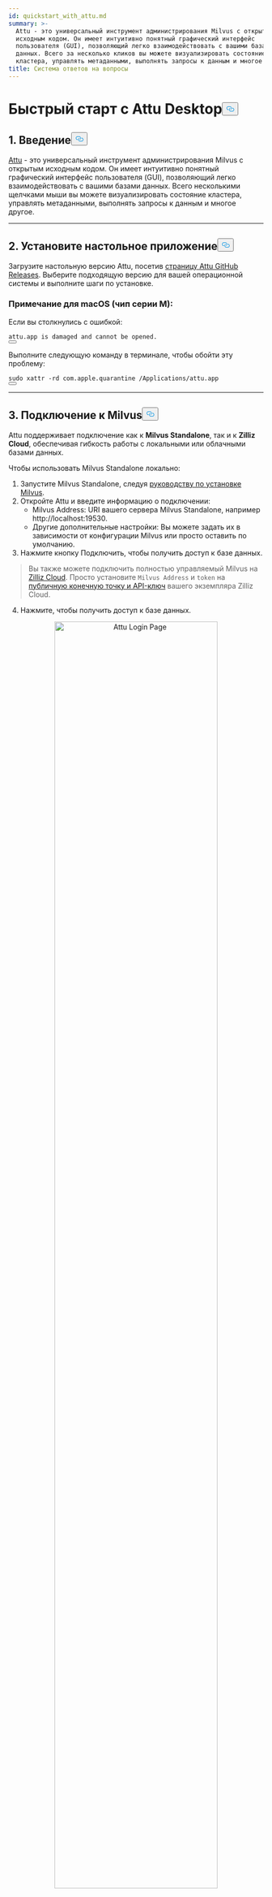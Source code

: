 ```yaml
---
id: quickstart_with_attu.md
summary: >-
  Attu - это универсальный инструмент администрирования Milvus с открытым
  исходным кодом. Он имеет интуитивно понятный графический интерфейс
  пользователя (GUI), позволяющий легко взаимодействовать с вашими базами
  данных. Всего за несколько кликов вы можете визуализировать состояние
  кластера, управлять метаданными, выполнять запросы к данным и многое другое.
title: Система ответов на вопросы
---
```

<h1 id="Quick-Start-with-Attu-Desktop" class="common-anchor-header">Быстрый старт с Attu Desktop<button data-href="#Quick-Start-with-Attu-Desktop" class="anchor-icon" translate="no">
      <svg translate="no"
        aria-hidden="true"
        focusable="false"
        height="20"
        version="1.1"
        viewBox="0 0 16 16"
        width="16"
      >
        <path
          fill="#0092E4"
          fill-rule="evenodd"
          d="M4 9h1v1H4c-1.5 0-3-1.69-3-3.5S2.55 3 4 3h4c1.45 0 3 1.69 3 3.5 0 1.41-.91 2.72-2 3.25V8.59c.58-.45 1-1.27 1-2.09C10 5.22 8.98 4 8 4H4c-.98 0-2 1.22-2 2.5S3 9 4 9zm9-3h-1v1h1c1 0 2 1.22 2 2.5S13.98 12 13 12H9c-.98 0-2-1.22-2-2.5 0-.83.42-1.64 1-2.09V6.25c-1.09.53-2 1.84-2 3.25C6 11.31 7.55 13 9 13h4c1.45 0 3-1.69 3-3.5S14.5 6 13 6z"
        ></path>
      </svg>
    </button></h1><h2 id="1-Introduction" class="common-anchor-header">1. Введение<button data-href="#1-Introduction" class="anchor-icon" translate="no">
      <svg translate="no"
        aria-hidden="true"
        focusable="false"
        height="20"
        version="1.1"
        viewBox="0 0 16 16"
        width="16"
      >
        <path
          fill="#0092E4"
          fill-rule="evenodd"
          d="M4 9h1v1H4c-1.5 0-3-1.69-3-3.5S2.55 3 4 3h4c1.45 0 3 1.69 3 3.5 0 1.41-.91 2.72-2 3.25V8.59c.58-.45 1-1.27 1-2.09C10 5.22 8.98 4 8 4H4c-.98 0-2 1.22-2 2.5S3 9 4 9zm9-3h-1v1h1c1 0 2 1.22 2 2.5S13.98 12 13 12H9c-.98 0-2-1.22-2-2.5 0-.83.42-1.64 1-2.09V6.25c-1.09.53-2 1.84-2 3.25C6 11.31 7.55 13 9 13h4c1.45 0 3-1.69 3-3.5S14.5 6 13 6z"
        ></path>
      </svg>
    </button></h2><p><a href="https://github.com/zilliztech/attu">Attu</a> - это универсальный инструмент администрирования Milvus с открытым исходным кодом. Он имеет интуитивно понятный графический интерфейс пользователя (GUI), позволяющий легко взаимодействовать с вашими базами данных. Всего несколькими щелчками мыши вы можете визуализировать состояние кластера, управлять метаданными, выполнять запросы к данным и многое другое.</p>
<hr>
<h2 id="2-Install-Desktop-Application" class="common-anchor-header">2. Установите настольное приложение<button data-href="#2-Install-Desktop-Application" class="anchor-icon" translate="no">
      <svg translate="no"
        aria-hidden="true"
        focusable="false"
        height="20"
        version="1.1"
        viewBox="0 0 16 16"
        width="16"
      >
        <path
          fill="#0092E4"
          fill-rule="evenodd"
          d="M4 9h1v1H4c-1.5 0-3-1.69-3-3.5S2.55 3 4 3h4c1.45 0 3 1.69 3 3.5 0 1.41-.91 2.72-2 3.25V8.59c.58-.45 1-1.27 1-2.09C10 5.22 8.98 4 8 4H4c-.98 0-2 1.22-2 2.5S3 9 4 9zm9-3h-1v1h1c1 0 2 1.22 2 2.5S13.98 12 13 12H9c-.98 0-2-1.22-2-2.5 0-.83.42-1.64 1-2.09V6.25c-1.09.53-2 1.84-2 3.25C6 11.31 7.55 13 9 13h4c1.45 0 3-1.69 3-3.5S14.5 6 13 6z"
        ></path>
      </svg>
    </button></h2><p>Загрузите настольную версию Attu, посетив <a href="https://github.com/zilliztech/attu/releases">страницу Attu GitHub Releases</a>. Выберите подходящую версию для вашей операционной системы и выполните шаги по установке.</p>
<h3 id="Note-for-macOS-M-series-chip" class="common-anchor-header">Примечание для macOS (чип серии M):</h3><p>Если вы столкнулись с ошибкой:</p>
<pre><code translate="no">attu.app <span class="hljs-keyword">is</span> damaged <span class="hljs-keyword">and</span> cannot be opened.
<button class="copy-code-btn"></button></code></pre>
<p>Выполните следующую команду в терминале, чтобы обойти эту проблему:</p>
<pre><code translate="no"><span class="hljs-built_in">sudo</span> xattr -rd com.apple.quarantine /Applications/attu.app
<button class="copy-code-btn"></button></code></pre>
<hr>
<h2 id="3-Connect-to-Milvus" class="common-anchor-header">3. Подключение к Milvus<button data-href="#3-Connect-to-Milvus" class="anchor-icon" translate="no">
      <svg translate="no"
        aria-hidden="true"
        focusable="false"
        height="20"
        version="1.1"
        viewBox="0 0 16 16"
        width="16"
      >
        <path
          fill="#0092E4"
          fill-rule="evenodd"
          d="M4 9h1v1H4c-1.5 0-3-1.69-3-3.5S2.55 3 4 3h4c1.45 0 3 1.69 3 3.5 0 1.41-.91 2.72-2 3.25V8.59c.58-.45 1-1.27 1-2.09C10 5.22 8.98 4 8 4H4c-.98 0-2 1.22-2 2.5S3 9 4 9zm9-3h-1v1h1c1 0 2 1.22 2 2.5S13.98 12 13 12H9c-.98 0-2-1.22-2-2.5 0-.83.42-1.64 1-2.09V6.25c-1.09.53-2 1.84-2 3.25C6 11.31 7.55 13 9 13h4c1.45 0 3-1.69 3-3.5S14.5 6 13 6z"
        ></path>
      </svg>
    </button></h2><p>Attu поддерживает подключение как к <strong>Milvus Standalone</strong>, так и к <strong>Zilliz Cloud</strong>, обеспечивая гибкость работы с локальными или облачными базами данных.</p>
<p>Чтобы использовать Milvus Standalone локально:</p>
<ol>
<li>Запустите Milvus Standalone, следуя <a href="https://milvus.io/docs/install_standalone-docker.md">руководству по установке Milvus</a>.</li>
<li>Откройте Attu и введите информацию о подключении:<ul>
<li>Milvus Address: URI вашего сервера Milvus Standalone, например http://localhost:19530.</li>
<li>Другие дополнительные настройки: Вы можете задать их в зависимости от конфигурации Milvus или просто оставить по умолчанию.</li>
</ul></li>
<li>Нажмите кнопку Подключить, чтобы получить доступ к базе данных.</li>
</ol>
<blockquote>
<p>Вы также можете подключить полностью управляемый Milvus на <a href="https://zilliz.com/cloud">Zilliz Cloud</a>. Просто установите <code translate="no">Milvus Address</code> и <code translate="no">token</code> на <a href="https://docs.zilliz.com/docs/on-zilliz-cloud-console#cluster-details">публичную конечную точку и API-ключ</a> вашего экземпляра Zilliz Cloud.</p>
</blockquote>
<ol start="4">
<li>Нажмите, чтобы получить доступ к базе данных.</li>
</ol>
<p align="center">
  <img translate="no" src="/docs/v2.5.x/assets/attu_login_page.png" alt="Attu Login Page" width="80%">
</p>
<hr>
<h2 id="4-Prepare-Data-Create-Collection-and-Insert-Data" class="common-anchor-header">4. Подготовка данных, создание коллекции и вставка данных<button data-href="#4-Prepare-Data-Create-Collection-and-Insert-Data" class="anchor-icon" translate="no">
      <svg translate="no"
        aria-hidden="true"
        focusable="false"
        height="20"
        version="1.1"
        viewBox="0 0 16 16"
        width="16"
      >
        <path
          fill="#0092E4"
          fill-rule="evenodd"
          d="M4 9h1v1H4c-1.5 0-3-1.69-3-3.5S2.55 3 4 3h4c1.45 0 3 1.69 3 3.5 0 1.41-.91 2.72-2 3.25V8.59c.58-.45 1-1.27 1-2.09C10 5.22 8.98 4 8 4H4c-.98 0-2 1.22-2 2.5S3 9 4 9zm9-3h-1v1h1c1 0 2 1.22 2 2.5S13.98 12 13 12H9c-.98 0-2-1.22-2-2.5 0-.83.42-1.64 1-2.09V6.25c-1.09.53-2 1.84-2 3.25C6 11.31 7.55 13 9 13h4c1.45 0 3-1.69 3-3.5S14.5 6 13 6z"
        ></path>
      </svg>
    </button></h2><h3 id="41-Prepare-the-Data" class="common-anchor-header">4.1 Подготовка данных</h3><p>В качестве набора данных для этого примера мы используем страницы FAQ из <a href="https://github.com/milvus-io/milvus-docs/releases/download/v2.4.6-preview/milvus_docs_2.4.x_en.zip">документации Milvus 2.4.x</a>.</p>
<h4 id="Download-and-Extract-Data" class="common-anchor-header">Загрузите и извлеките данные:</h4><pre><code translate="no" class="language-bash">wget https://github.com/milvus-io/milvus-docs/releases/download/v2<span class="hljs-number">.4</span><span class="hljs-number">.6</span>-preview/milvus_docs_2<span class="hljs-number">.4</span>.x_en.<span class="hljs-built_in">zip</span>
unzip -q milvus_docs_2<span class="hljs-number">.4</span>.x_en.<span class="hljs-built_in">zip</span> -d milvus_docs
<button class="copy-code-btn"></button></code></pre>
<h4 id="Process-Markdown-Files" class="common-anchor-header">Обработка Markdown-файлов:</h4><pre><code translate="no" class="language-python"><span class="hljs-keyword">from</span> glob <span class="hljs-keyword">import</span> glob

text_lines = []
<span class="hljs-keyword">for</span> file_path <span class="hljs-keyword">in</span> glob(<span class="hljs-string">&quot;milvus_docs/en/faq/*.md&quot;</span>, recursive=<span class="hljs-literal">True</span>):
    <span class="hljs-keyword">with</span> <span class="hljs-built_in">open</span>(file_path, <span class="hljs-string">&quot;r&quot;</span>) <span class="hljs-keyword">as</span> file:
        file_text = file.read()
    text_lines += file_text.split(<span class="hljs-string">&quot;# &quot;</span>)
<button class="copy-code-btn"></button></code></pre>
<hr>
<h3 id="42-Generate-Embeddings" class="common-anchor-header">4.2 Генерирование вкраплений</h3><p>Определите модель встраивания для генерации текстовых вкраплений с помощью <code translate="no">milvus_model</code>. В качестве примера мы используем модель <code translate="no">DefaultEmbeddingFunction</code>, которая представляет собой предварительно обученную и легкую модель встраивания.</p>
<pre><code translate="no" class="language-python"><span class="hljs-keyword">from</span> pymilvus <span class="hljs-keyword">import</span> model <span class="hljs-keyword">as</span> milvus_model

embedding_model = milvus_model.DefaultEmbeddingFunction()

<span class="hljs-comment"># Generate test embedding</span>
test_embedding = embedding_model.encode_queries([<span class="hljs-string">&quot;This is a test&quot;</span>])[<span class="hljs-number">0</span>]
embedding_dim = <span class="hljs-built_in">len</span>(test_embedding)
<span class="hljs-built_in">print</span>(embedding_dim)
<span class="hljs-built_in">print</span>(test_embedding[:<span class="hljs-number">10</span>])
<button class="copy-code-btn"></button></code></pre>
<h4 id="Output" class="common-anchor-header">Выход:</h4><pre><code translate="no">768
[-0.04836066  0.07163023 -0.01130064 -0.03789345 -0.03320649 -0.01318448
 -0.03041712 -0.02269499 -0.02317863 -0.00426028]
<button class="copy-code-btn"></button></code></pre>
<hr>
<h3 id="43-Create-Collection" class="common-anchor-header">4.3 Создание коллекции</h3><p>Подключитесь к Milvus и создайте коллекцию:</p>
<pre><code translate="no" class="language-python"><span class="hljs-keyword">from</span> pymilvus <span class="hljs-keyword">import</span> MilvusClient

<span class="hljs-comment"># Connect to Milvus Standalone</span>
client = MilvusClient(uri=<span class="hljs-string">&quot;http://localhost:19530&quot;</span>)

collection_name = <span class="hljs-string">&quot;attu_tutorial&quot;</span>

<span class="hljs-comment"># Drop collection if it exists</span>
<span class="hljs-keyword">if</span> client.has_collection(collection_name):
    client.drop_collection(collection_name)

<span class="hljs-comment"># Create a new collection</span>
client.create_collection(
    collection_name=collection_name,
    dimension=embedding_dim,
    metric_type=<span class="hljs-string">&quot;IP&quot;</span>,  <span class="hljs-comment"># Inner product distance</span>
    consistency_level=<span class="hljs-string">&quot;Strong&quot;</span>
)
<button class="copy-code-btn"></button></code></pre>
<hr>
<h3 id="44-Insert-Data" class="common-anchor-header">4.4 Вставка данных</h3><p>Пройдитесь по текстовым строкам, создайте вкрапления и вставьте данные в Milvus:</p>
<pre><code translate="no" class="language-python"><span class="hljs-keyword">from</span> tqdm <span class="hljs-keyword">import</span> tqdm

data = []
doc_embeddings = embedding_model.encode_documents(text_lines)

<span class="hljs-keyword">for</span> i, line <span class="hljs-keyword">in</span> <span class="hljs-built_in">enumerate</span>(tqdm(text_lines, desc=<span class="hljs-string">&quot;Creating embeddings&quot;</span>)):
    data.append({<span class="hljs-string">&quot;id&quot;</span>: i, <span class="hljs-string">&quot;vector&quot;</span>: doc_embeddings[i], <span class="hljs-string">&quot;text&quot;</span>: line})

client.insert(collection_name=collection_name, data=data)
<button class="copy-code-btn"></button></code></pre>
<hr>
<h3 id="45-Visualize-Data-and-Schema" class="common-anchor-header">4.5 Визуализация данных и схемы</h3><p>Теперь мы можем визуализировать схему данных и вставленные сущности с помощью интерфейса Attu. Схема отображает определенные поля, включая поле <code translate="no">id</code> типа <code translate="no">Int64</code> и поле <code translate="no">vector</code> типа <code translate="no">FloatVector(768)</code> с метрикой <code translate="no">Inner Product (IP)</code>. В коллекцию загружено <strong>72 сущности</strong>.</p>
<p>Кроме того, мы можем просмотреть вставленные данные, включая идентификатор, векторные вложения и динамические поля, хранящие метаданные, такие как текстовое содержимое. Интерфейс поддерживает фильтрацию и запросы на основе заданных условий или динамических полей.</p>
<p align="center">
  <img translate="no" src="/docs/v2.5.x/assets/attu_after_data_insertion_1.png" alt="Schema View" width="45%" />
  <img translate="no" src="/docs/v2.5.x/assets/attu_after_data_insertion_2.png" alt="Data View" width="45%" />
</p>
<h2 id="5-Visualizing-Search-Results-and-Relationships" class="common-anchor-header">5. Визуализация результатов поиска и взаимосвязей<button data-href="#5-Visualizing-Search-Results-and-Relationships" class="anchor-icon" translate="no">
      <svg translate="no"
        aria-hidden="true"
        focusable="false"
        height="20"
        version="1.1"
        viewBox="0 0 16 16"
        width="16"
      >
        <path
          fill="#0092E4"
          fill-rule="evenodd"
          d="M4 9h1v1H4c-1.5 0-3-1.69-3-3.5S2.55 3 4 3h4c1.45 0 3 1.69 3 3.5 0 1.41-.91 2.72-2 3.25V8.59c.58-.45 1-1.27 1-2.09C10 5.22 8.98 4 8 4H4c-.98 0-2 1.22-2 2.5S3 9 4 9zm9-3h-1v1h1c1 0 2 1.22 2 2.5S13.98 12 13 12H9c-.98 0-2-1.22-2-2.5 0-.83.42-1.64 1-2.09V6.25c-1.09.53-2 1.84-2 3.25C6 11.31 7.55 13 9 13h4c1.45 0 3-1.69 3-3.5S14.5 6 13 6z"
        ></path>
      </svg>
    </button></h2><p>Attu предоставляет мощный интерфейс для визуализации и изучения взаимосвязей данных. Чтобы изучить вставленные точки данных и отношения подобия, выполните следующие действия:</p>
<h3 id="51-Perform-a-Search" class="common-anchor-header">5.1 <strong>Выполните поиск</strong></h3><p>Перейдите на вкладку <strong>Векторный поиск</strong> в Attu.</p>
<ol>
<li>Нажмите кнопку <strong>Генерировать случайные данные</strong>, чтобы создать тестовые запросы.</li>
<li>Нажмите кнопку <strong>Поиск</strong>, чтобы получить результаты на основе сгенерированных данных.</li>
</ol>
<p>Результаты отображаются в таблице, в которой показаны идентификаторы, баллы сходства и динамические поля для каждой совпадающей сущности.</p>
<p align="center">
  <img translate="no" src="/docs/v2.5.x/assets/attu_searched_table.png" alt="Search Results Table" width="80%">
</p>
<hr>
<h3 id="52-Explore-Data-Relationships" class="common-anchor-header">5.2 <strong>Изучение взаимосвязей данных</strong></h3><p>Нажмите кнопку <strong>Explore</strong> на панели результатов, чтобы визуализировать взаимосвязи между вектором запроса и результатами поиска в виде <strong>графа знаний</strong>.</p>
<ul>
<li><strong>Центральный узел</strong> представляет вектор поиска.</li>
<li><strong>Подключенные узлы</strong> представляют результаты поиска, при нажатии на которые отображается подробная информация о соответствующем узле.</li>
</ul>
<p align="center">
  <img translate="no" src="/docs/v2.5.x/assets/attu_searched_graph.png" alt="Knowledge Graph Visualization" width="80%">
</p>
<hr>
<h3 id="53-Expand-the-Graph" class="common-anchor-header">5.3 <strong>Развернуть граф</strong></h3><p>Дважды щелкните на любом узле результатов, чтобы развернуть его связи. Это действие позволяет выявить дополнительные связи между выбранным узлом и другими точками данных в коллекции, создавая <strong>более крупный, взаимосвязанный граф знаний</strong>.</p>
<p>Такое расширенное представление позволяет глубже изучить взаимосвязь точек данных на основе векторного сходства.</p>
<p align="center">
  <img translate="no" src="/docs/v2.5.x/assets/attu_expanded_searched_graph.png" alt="Expanded Knowledge Graph" width="80%">
</p>
<hr>
<h2 id="6-Conclusion" class="common-anchor-header">6. Заключение<button data-href="#6-Conclusion" class="anchor-icon" translate="no">
      <svg translate="no"
        aria-hidden="true"
        focusable="false"
        height="20"
        version="1.1"
        viewBox="0 0 16 16"
        width="16"
      >
        <path
          fill="#0092E4"
          fill-rule="evenodd"
          d="M4 9h1v1H4c-1.5 0-3-1.69-3-3.5S2.55 3 4 3h4c1.45 0 3 1.69 3 3.5 0 1.41-.91 2.72-2 3.25V8.59c.58-.45 1-1.27 1-2.09C10 5.22 8.98 4 8 4H4c-.98 0-2 1.22-2 2.5S3 9 4 9zm9-3h-1v1h1c1 0 2 1.22 2 2.5S13.98 12 13 12H9c-.98 0-2-1.22-2-2.5 0-.83.42-1.64 1-2.09V6.25c-1.09.53-2 1.84-2 3.25C6 11.31 7.55 13 9 13h4c1.45 0 3-1.69 3-3.5S14.5 6 13 6z"
        ></path>
      </svg>
    </button></h2><p>Attu упрощает управление и визуализацию векторных данных, хранящихся в Milvus. От вставки данных до выполнения запросов и интерактивного исследования он предоставляет интуитивно понятный интерфейс для решения сложных задач векторного поиска. Благодаря таким функциям, как поддержка динамических схем, графические визуализации поиска и гибкие фильтры запросов, Attu позволяет пользователям эффективно анализировать большие массивы данных.</p>
<p>Используя инструменты визуального поиска Attu, пользователи могут лучше понять свои данные, выявить скрытые взаимосвязи и принять решения, основанные на данных. Начните исследовать свои собственные наборы данных уже сегодня с помощью Attu и Milvus!</p>
<hr>
